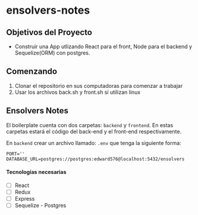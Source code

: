 # ensolvers-notes

## Objetivos del Proyecto

- Construir una App utlizando React para el front, Node para el backend y Sequelize(ORM) con postgres.

## Comenzando
 
 1. Clonar el repositorio en sus computadoras para comenzar a trabajar
 2. Usar los archivos back.sh y front.sh sí utilizan linux

## Ensolvers Notes

El boilerplate cuenta con dos carpetas: `backend` y `frontend`. En estas carpetas estará el código del back-end y el front-end respectivamente.

En `backend` crear un archivo llamado: `.env` que tenga la siguiente forma:

```env
PORT=''
DATABASE_URL=postgres://postgres:edward576@localhost:5432/ensolvers
```

#### Tecnologías necesarias

- [ ] React
- [ ] Redux
- [ ] Express
- [ ] Sequelize - Postgres
